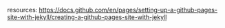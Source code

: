 resources: 
https://docs.github.com/en/pages/setting-up-a-github-pages-site-with-jekyll/creating-a-github-pages-site-with-jekyll